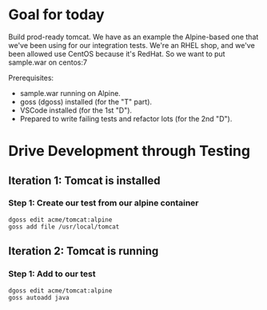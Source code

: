 # Goal for today

Build prod-ready tomcat.
We have as an example the Alpine-based one that we've been using for our integration tests.
We're an RHEL shop, and we've been allowed use CentOS because it's RedHat.
So we want to put sample.war on centos:7

Prerequisites:
* sample.war running on Alpine.
* goss (dgoss) installed (for the "T" part).
* VSCode installed (for the 1st "D").
* Prepared to write failing tests and refactor lots (for the 2nd "D").

# Drive Development through Testing

## Iteration 1: Tomcat is installed

### Step 1: Create our test from our alpine container

```
dgoss edit acme/tomcat:alpine
goss add file /usr/local/tomcat 
```

## Iteration 2: Tomcat is running

### Step 1: Add to our test
```
dgoss edit acme/tomcat:alpine
goss autoadd java
```